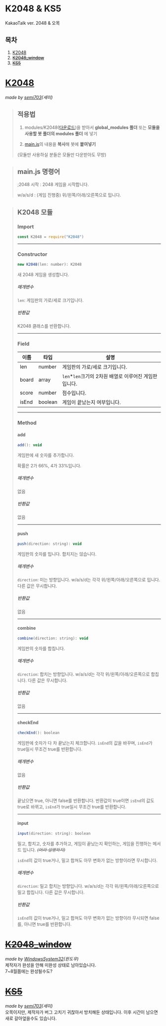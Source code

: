 # K2048 & KS5
KakaoTalk ver. 2048 & 오목

## 목차
1. [K2048](#K2048)
2. ~~[K2048_window](#K2048_window)~~
3. ~~[KS5](#KS5)~~
# [K2048](##목차)
*made by [semi703](https://github.com/semi703)(세미)*
> ## 적용법
> 1. modules/K2048([다운로드](https://downgit.github.io/#/home?url=https://github.com/msgbot-utils/K2048/tree/main/modules/K2048))을 받아서 **global_modules 폴더** 또는 **모듈을 사용할 봇 폴더의 modules 폴더** 에 넣기
> 
> 2. [main.js](https://github.com/msgbot-utils/K2048/blob/main/main.js)의 내용을 **복사**해 봇에 **붙여넣기**
>
> (모듈만 사용하실 분들은 모듈만 다운받아도 무방)

> ## main.js 명령어
> ;2048 시작 : 2048 게임을 시작합니다.
> 
> w/a/s/d : (게임 진행중) 위/왼쪽/아래/오른쪽으로 밉니다.

> ## K2048 모듈
> ### Import
> ```javascript
> const K2048 = require("K2048")
> ```
> - - -
> ### Constructor
> ```javascript
> new K2048(len: number): K2048
> ```
> 새 2048 게임을 생성합니다.
> ##### 매개변수
> `len`: 게임판의 가로/세로 크기입니다.
> ##### 반환값
> K2048 클래스를 반환합니다.
> - - -
> ### Field
> |이름|타입|설명|
> |---|---|---|
> |len|number|게임판의 가로/세로 크기입니다.|
> |board|array|`len`*`len`크기의 2차원 배열로 이루어진 게임판입니다.|
> |score|number|점수입니다.|
> |isEnd|boolean|게임이 끝났는지 여부입니다.|
> - - -
> ### Method
> #### add
> ```javascript
> add(): void
> ```
> 게임판에 새 숫자를 추가합니다.
> 
> 확률은 2가 66%, 4가 33%입니다.
> ##### 매개변수
> 없음
> ##### 반환값
> 없음
> - - -
> #### push
> ```javascript
> push(direction: string): void
> ```
> 게임판의 숫자를 밉니다. 합치지는 않습니다.
> ##### 매개변수
> `direction`: 미는 방향입니다. w/a/s/d는 각각 위/왼쪽/아래/오른쪽으로 밉니다. 다른 값은 무시합니다.
> ##### 반환값
> 없음
> - - -
> #### combine
> ```javascript
> combine(direction: string): void
> ```
> 게임판의 숫자를 합칩니다.
> ##### 매개변수
> `direction`: 합치는 방향입니다. w/a/s/d는 각각 위/왼쪽/아래/오른쪽으로 합칩니다. 다른 값은 무시합니다.
> ##### 반환값
> 없음
> - - -
> #### checkEnd
> ```javascript
> checkEnd(): boolean
> ```
> 게임판에 숫자가 다 차 끝났는지 체크합니다. `isEnd`의 값을 바꾸며, `isEnd`가 true일시 무조건 true를 반환합니다.
> ##### 매개변수
> 없음
> ##### 반환값
> 끝났으면 true, 아니면 false를 반환합니다. 반환값이 true이면 `isEnd`의 값도 true로 바뀌고, `isEnd`가 true일시 무조건 true를 반환합니다.
> - - -
> #### input
> ```javascript
> input(direction: string): boolean
> ```
> 밀고, 합치고, 숫자를 추가하고, 게임이 끝났는지 확인하는, 게임을 진행하는 메서드 입니다. *~~(머라 설명하지)~~*
>
> `isEnd`의 값이 true거나, 밀고 합쳐도 아무 변화가 없는 방향이라면 무시합니다.
> ##### 매개변수
> `direction`: 밀고 합치는 방향입니다. w/a/s/d는 각각 위/왼쪽/아래/오른쪽으로 밀고 합칩니다. 다른 값은 무시합니다.
> ##### 반환값
> `isEnd`의 값이 true거나, 밀고 합쳐도 아무 변화가 없는 방향이라 무시되면 false를, 아니면 true를 반환합니다.
# [~~K2048_window~~](##목차)
*made by [WindowsSystem32](https://github.com/WindowsSystem32)(윈도우)* <br />
제작자가 완성을 안해 미완성 상태로 남아있습니다. <br />
7~8월쯤에는 완성될수도?
# [~~KS5~~](##목차)
*made by [semi703](https://github.com/semi703)(세미)* <br />
오목이지만, 제작자가 버그 고치기 귀찮아서 방치해둔 상태입니다. 이후 시간이 남으면 새로 갈아엎을수도 있습니다.
